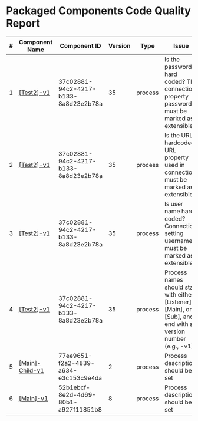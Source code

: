 # Packaged Components Code Quality Report
|#|Component Name|Component ID|Version|Type|Issue|Issue Type|Priority|
|---|---|---|---|---|---|---|---|
|1|[[Test2]-v1](Report/Training-Darko-Mirchevski/Doubleservice/[Test2]-v1.xml)|37c02881-94c2-4217-b133-8a8d23e2b78a|35|process|Is the password hard coded? The connection property password must be marked as extensible.|BUG|MAJOR|
|2|[[Test2]-v1](Report/Training-Darko-Mirchevski/Doubleservice/[Test2]-v1.xml)|37c02881-94c2-4217-b133-8a8d23e2b78a|35|process|Is the URL hardcoded? URL property used in connection must be marked as extensible.|BUG|MAJOR|
|3|[[Test2]-v1](Report/Training-Darko-Mirchevski/Doubleservice/[Test2]-v1.xml)|37c02881-94c2-4217-b133-8a8d23e2b78a|35|process|Is user name hard coded? Connection setting username must be marked as extensible.|BUG|MAJOR|
|4|[[Test2]-v1](Report/Training-Darko-Mirchevski/Doubleservice/[Test2]-v1.xml)|37c02881-94c2-4217-b133-8a8d23e2b78a|35|process|Process names should start with either [Listener], [Main], or [Sub], and end with a version number (e.g., -v1).|CODE_SMELL|MAJOR|
|5|[[Main]-Child-v1](Report/Training-Darko-Mirchevski/Doubleservice/Child/[Main]-Child-v1.xml)|77ee9651-f2a2-4839-a634-e3c153c9e4da|2|process|Process description should be set|CODE_SMELL|MINOR|
|6|[[Main]-v1](Report/Training-Darko-Mirchevski/CICDTemp/[Main]-v1.xml)|52b1ebcf-8e2d-4d69-80b1-a927f11851b8|8|process|Process description should be set|CODE_SMELL|MINOR|
